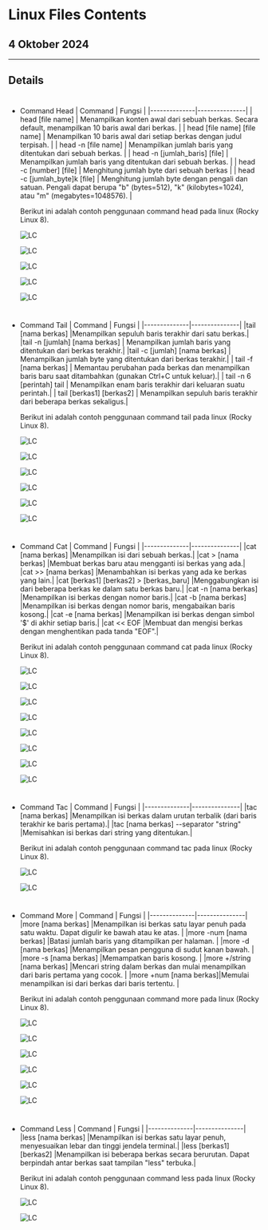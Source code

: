 # Linux Files Contents

## 4 Oktober 2024

---

## Details

#
- Command Head
    | Command            | Fungsi      |
    |--------------|---------------|
    | head [file name]       | Menampilkan konten awal dari sebuah berkas. Secara default, menampilkan 10 baris awal dari berkas.            |
    | head [file name] [file name]    | Menampilkan 10 baris awal dari setiap berkas dengan judul terpisah.  |
    | head -n [file name]             | Menampilkan jumlah baris yang ditentukan dari sebuah berkas.     |
    | head -n [jumlah_baris] [file]   | Menampilkan jumlah baris yang ditentukan dari sebuah berkas.     |
    | head -c [number] [file]         | Menghitung jumlah byte dari sebuah berkas                        |
    | head -c [jumlah_byte]k [file]   | Menghitung jumlah byte dengan pengali dan satuan. Pengali dapat berupa "b" (bytes=512), "k" (kilobytes=1024), atau "m" (megabytes=1048576).    |

    Berikut ini adalah contoh penggunaan command head pada linux (Rocky Linux 8).

    ![LC](https://github.com/adampnggwa/BELAJAR-YAVA247/blob/main/Image/command%20linux/lc1.png)

    ![LC](https://github.com/adampnggwa/BELAJAR-YAVA247/blob/main/Image/command%20linux/lc2.png)

    ![LC](https://github.com/adampnggwa/BELAJAR-YAVA247/blob/main/Image/command%20linux/lc3.png)

    ![LC](https://github.com/adampnggwa/BELAJAR-YAVA247/blob/main/Image/command%20linux/lc4.png)

    ![LC](https://github.com/adampnggwa/BELAJAR-YAVA247/blob/main/Image/command%20linux/lc5.png)

#
- Command Tail
    | Command            | Fungsi      |
    |--------------|---------------|
    |tail [nama berkas]	|Menampilkan sepuluh baris terakhir dari satu berkas.|
    |tail -n [jumlah] [nama berkas]	| Menampilkan jumlah baris yang ditentukan dari berkas terakhir.|
    |tail -c [jumlah] [nama berkas]	| Menampilkan jumlah byte yang ditentukan dari berkas terakhir.|
    | tail -f [nama berkas]	| Memantau perubahan pada berkas dan menampilkan baris baru saat ditambahkan (gunakan Ctrl+C untuk keluar).|
    | tail -n 6 [perintah] tail	| Menampilkan enam baris terakhir dari keluaran suatu perintah.|
    | tail [berkas1] [berkas2]	| Menampilkan sepuluh baris terakhir dari beberapa berkas sekaligus.|

    Berikut ini adalah contoh penggunaan command tail pada linux (Rocky Linux 8).

    ![LC](https://github.com/adampnggwa/BELAJAR-YAVA247/blob/main/Image/command%20linux/lc6.png)

    ![LC](https://github.com/adampnggwa/BELAJAR-YAVA247/blob/main/Image/command%20linux/lc7.png)

    ![LC](https://github.com/adampnggwa/BELAJAR-YAVA247/blob/main/Image/command%20linux/lc8.png)

    ![LC](https://github.com/adampnggwa/BELAJAR-YAVA247/blob/main/Image/command%20linux/lc9.png)

    ![LC](https://github.com/adampnggwa/BELAJAR-YAVA247/blob/main/Image/command%20linux/lc10.png)

    ![LC](https://github.com/adampnggwa/BELAJAR-YAVA247/blob/main/Image/command%20linux/lc11.png)

#
- Command Cat
    | Command            | Fungsi      |
    |--------------|---------------|
    |cat [nama berkas]	|Menampilkan isi dari sebuah berkas.|
    |cat > [nama berkas]	|Membuat berkas baru atau mengganti isi berkas yang ada.|
    |cat >> [nama berkas]	|Menambahkan isi berkas yang ada ke berkas yang lain.|
    |cat [berkas1] [berkas2] > [berkas_baru]	|Menggabungkan isi dari beberapa berkas ke dalam satu berkas baru.|
    |cat -n [nama berkas]	|Menampilkan isi berkas dengan nomor baris.|
    |cat -b [nama berkas]	|Menampilkan isi berkas dengan nomor baris, mengabaikan baris kosong.|
    |cat -e [nama berkas]	|Menampilkan isi berkas dengan simbol '$' di akhir setiap baris.|
    |cat << EOF	|Membuat dan mengisi berkas dengan menghentikan pada tanda "EOF".|

    Berikut ini adalah contoh penggunaan command cat pada linux (Rocky Linux 8).

    ![LC](https://github.com/adampnggwa/BELAJAR-YAVA247/blob/main/Image/command%20linux/lc12.png)

    ![LC](https://github.com/adampnggwa/BELAJAR-YAVA247/blob/main/Image/command%20linux/lc13.png)

    ![LC](https://github.com/adampnggwa/BELAJAR-YAVA247/blob/main/Image/command%20linux/lc14.png)

    ![LC](https://github.com/adampnggwa/BELAJAR-YAVA247/blob/main/Image/command%20linux/lc15.png)

    ![LC](https://github.com/adampnggwa/BELAJAR-YAVA247/blob/main/Image/command%20linux/lc16.png)

    ![LC](https://github.com/adampnggwa/BELAJAR-YAVA247/blob/main/Image/command%20linux/lc17.png)

    ![LC](https://github.com/adampnggwa/BELAJAR-YAVA247/blob/main/Image/command%20linux/lc18.png)

    ![LC](https://github.com/adampnggwa/BELAJAR-YAVA247/blob/main/Image/command%20linux/lc19.png)
#
- Command Tac
    | Command            | Fungsi      |
    |--------------|---------------|
    |tac [nama berkas]	|Menampilkan isi berkas dalam urutan terbalik (dari baris terakhir ke baris pertama).|
    |tac [nama berkas] --separator "string"	|Memisahkan isi berkas dari string yang ditentukan.|

    Berikut ini adalah contoh penggunaan command tac pada linux (Rocky Linux 8).

    ![LC](https://github.com/adampnggwa/BELAJAR-YAVA247/blob/main/Image/command%20linux/tac.png)

    ![LC](https://github.com/adampnggwa/BELAJAR-YAVA247/blob/main/Image/command%20linux/lc20.png)

#
- Command More
    | Command            | Fungsi      |
    |--------------|---------------|
    |more [nama berkas]	|Menampilkan isi berkas satu layar penuh pada satu waktu. Dapat digulir ke bawah atau ke atas.  |
    |more -num [nama berkas]	|Batasi jumlah baris yang ditampilkan per halaman.  |
    |more -d [nama berkas]	|Menampilkan pesan pengguna di sudut kanan bawah.  |
    |more -s [nama berkas]	|Memampatkan baris kosong.  |
    |more +/string [nama berkas]	|Mencari string dalam berkas dan mulai menampilkan dari baris pertama yang cocok.  |
    |more +num [nama berkas]|Memulai menampilkan isi dari berkas dari baris tertentu.  |

    Berikut ini adalah contoh penggunaan command more pada linux (Rocky Linux 8).

    ![LC](https://github.com/adampnggwa/BELAJAR-YAVA247/blob/main/Image/command%20linux/lc21.png)

    ![LC](https://github.com/adampnggwa/BELAJAR-YAVA247/blob/main/Image/command%20linux/lc22.png)

    ![LC](https://github.com/adampnggwa/BELAJAR-YAVA247/blob/main/Image/command%20linux/lc23.png)

    ![LC](https://github.com/adampnggwa/BELAJAR-YAVA247/blob/main/Image/command%20linux/lc24.png)

    ![LC](https://github.com/adampnggwa/BELAJAR-YAVA247/blob/main/Image/command%20linux/lc25.png)

    ![LC](https://github.com/adampnggwa/BELAJAR-YAVA247/blob/main/Image/command%20linux/lc26.png)

#
- Command Less
    | Command            | Fungsi      |
    |--------------|---------------|
    |less [nama berkas]	|Menampilkan isi berkas satu layar penuh, menyesuaikan lebar dan tinggi jendela terminal.|
    |less [berkas1] [berkas2]	|Menampilkan isi beberapa berkas secara berurutan. Dapat berpindah antar berkas saat tampilan "less" terbuka.|

    Berikut ini adalah contoh penggunaan command less pada linux (Rocky Linux 8).

    ![LC](https://github.com/adampnggwa/BELAJAR-YAVA247/blob/main/Image/command%20linux/lc27.png)

    ![LC](https://github.com/adampnggwa/BELAJAR-YAVA247/blob/main/Image/command%20linux/lc28.png)